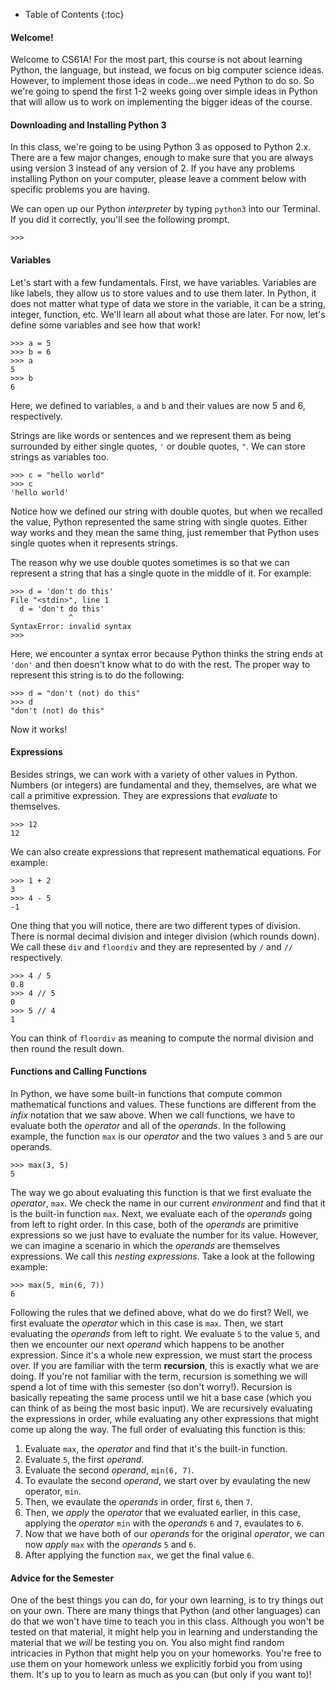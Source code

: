 * Table of Contents
{:toc}

#### Welcome!

Welcome to CS61A! For the most part, this course is not about learning Python, the language, but instead, we focus on big computer science ideas. However, to implement those ideas in code...we need Python to do so. So we're going to spend the first 1-2 weeks going over simple ideas in Python that will allow us to work on implementing the bigger ideas of the course.

#### Downloading and Installing Python 3

In this class, we're going to be using Python 3 as opposed to Python 2.x. There are a few major changes, enough to make sure that you are always using version 3 instead of any version of 2. If you have any problems installing Python on your computer, please leave a comment below with specific problems you are having.

 We can open up our Python _interpreter_ by typing `python3` into our Terminal. If you did it correctly, you'll see the following prompt.

    >>>

#### Variables

Let's start with a few fundamentals. First, we have variables. Variables are like labels, they allow us to store values and to use them later. In Python, it does not matter what type of data we store in the variable, it can be a string, integer, function, etc. We'll learn all about what those are later. For now, let's define some variables and see how that work!

    >>> a = 5
    >>> b = 6
    >>> a
    5
    >>> b
    6

Here, we defined to variables, `a` and `b` and their values are now 5 and 6, respectively.

Strings are like words or sentences and we represent them as being surrounded by either single quotes, `'` or double quotes, `"`. We can store strings as variables too.

    >>> c = "hello world"
    >>> c
    'hello world'

Notice how we defined our string with double quotes, but when we recalled the value, Python represented the same string with single quotes. Either way works and they mean the same thing, just remember that Python uses single quotes when it represents strings.

The reason why we use double quotes sometimes is so that we can represent a string that has a single quote in the middle of it. For example:

    >>> d = 'don't do this'
    File "<stdin>", line 1
      d = 'don't do this'
                 ^
    SyntaxError: invalid syntax
    >>>

Here, we encounter a syntax error because Python thinks the string ends at `'don'` and then doesn't know what to do with the rest. The proper way to represent this string is to do the following:

    >>> d = "don't (not) do this"
    >>> d
    "don't (not) do this"

Now it works!

#### Expressions

Besides strings, we can work with a variety of other values in Python. Numbers (or integers) are fundamental and they, themselves, are what we call a primitive expression. They are expressions that _evaluate_ to themselves.

    >>> 12
    12

We can also create expressions that represent mathematical equations. For example:

    >>> 1 + 2
    3
    >>> 4 - 5
    -1

One thing that you will notice, there are two different types of division. There is normal decimal division and integer division (which rounds down). We call these `div` and `floordiv` and they are represented by `/` and `//` respectively. 

    >>> 4 / 5
    0.8
    >>> 4 // 5
    0
    >>> 5 // 4
    1

You can think of `floordiv` as meaning to compute the normal division and then round the result down.

#### Functions and Calling Functions

In Python, we have some built-in functions that compute common mathematical functions and values. These functions are different from the _infix_ notation that we saw above. When we call functions, we have to evaluate both the _operator_ and all of the _operands_. In the following example, the function `max` is our _operator_ and the two values `3` and `5` are our operands.

    >>> max(3, 5)
    5

The way we go about evaluating this function is that we first evaluate the _operator_, `max`. We check the name in our current _environment_ and find that it is the built-in function `max`. Next, we evaluate each of the _operands_ going from left to right order. In this case, both of the _operands_ are primitive expressions so we just have to evaluate the number for its value. However, we can imagine a scenario in which the _operands_ are themselves expressions. We call this _nesting expressions_. Take a look at the following example:

    >>> max(5, min(6, 7))
    6

Following the rules that we defined above, what do we do first? Well, we first evaluate the _operator_ which in this case is `max`. Then, we start evaluating the _operands_ from left to right. We evaluate `5` to the value `5`, and then we encounter our next _operand_ which happens to be another expression. Since it's a whole new expression, we must start the process over. If you are familiar with the term __recursion__, this is exactly what we are doing. If you're not familiar with the term, recursion is something we will spend a lot of time with this semester (so don't worry!). Recursion is basically repeating the same process until we hit a base case (which you can think of as being the most basic input). We are recursively evaluating the expressions in order, while evaluating any other expressions that might come up along the way. The full order of evaluating this function is this:

1. Evaluate `max`, the _operator_ and find that it's the built-in function.
2. Evaluate `5`, the first _operand_.
3. Evaluate the second _operand_, `min(6, 7)`.
4. To evaulate the second _operand_, we start over by evaulating the new operator, `min`.
5. Then, we evaulate the _operands_ in order, first `6`, then `7`.
6. Then, we _apply_ the _operator_ that we evaluated earlier, in this case, applying the _operator_ `min` with the _operands_ `6` and `7`, evaulates to `6`.
7. Now that we have both of our _operands_ for the original _operator_, we can now _apply_ `max` with the _operands_ `5` and `6`.
8. After applying the function `max`, we get the final value `6`.

#### Advice for the Semester

One of the best things you can do, for your own learning, is to try things out on your own. There are many things that Python (and other languages) can do that we won't have time to teach you in this class. Although you won't be tested on that material, it might help you in learning and understanding the material that we _will_ be testing you on. You also might find random intricacies in Python that might help you on your homeworks. You're free to use them on your homework unless we explicitly forbid you from using them. It's up to you to learn as much as you can (but only if you want to)!